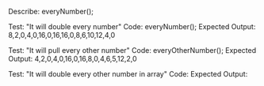 Describe: everyNumber();

Test: "It will double every number"
Code: everyNumber();
Expected Output: 8,2,0,4,0,16,0,16,16,0,8,6,10,12,4,0

Test: "It will pull every other number"
Code: everyOtherNumber();
Expected Output: 4,2,0,4,0,16,0,16,8,0,4,6,5,12,2,0

Test: "It will double every other number in array"
Code:
Expected Output:
